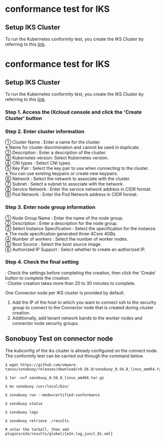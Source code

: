 # conformance test for IKS

## Setup IKS Cluster
To run the Kubernetes conformity test, you create the IKS Cluster by referring to this [link](https://manual.kinx.net/ixcloud/ixcloud/kubernetes/CreateCluster).  
# conformance test for IKS

## Setup IKS Cluster
To run the Kubernetes conformity test, you create the IKS Cluster by referring to this [link](https://manual.kinx.net/ixcloud/ixcloud/kubernetes/CreateCluster).  
### Step 1. Access the IXcloud console and click the 'Create Cluster' button  
### Step 2. Enter cluster information  
① Cluster Name : Enter a name for the cluster.  
※ Name for cluster discrimination and cannot be used in duplicate.  
② Description : Enter a description of the cluster.  
③ Kubernetes version: Select Kubernetes version.  
④ CNI types : Select CNI types.  
⑤ Key Pair : Select the key pair to use when connecting to the cluster.  
※ You can use existing keypairs or create new keypairs.  
⑥ Network : Select the network to associate with the cluster.  
⑦ Subnet : Select a subnet to associate with the network.  
⑧ Service Network : Enter the service network address in CIDR format.  
⑨ Pod Network : Enter the Pod Network address in CIDR format.  
### Step 3. Enter node group information  
① Node Group Name : Enter the name of the node group.  
② Description : Enter a description for the node group.  
③ Select Instance Specification : Select the specification for the instance.  
※ The node specification generated three 4Core 4GBs.  
④ Number of workers : Select the number of worker nodes.  
⑤ Boot Source : Select the boot source image.  
⑥ Authorized IP Support : Select whether to create an authorized IP.  
### Step 4. Check the final setting  
· Check the settings before completing the creation, then click the 'Create' button to complete the creation.  
· Cluster creation takes more than 20 to 30 minutes to complete.  
 
One Connector node per IKS cluster is provided by default.  
1. Add the IP of the host to which you want to connect ssh to the security group to connect to the Connector node that is created during cluster creation.
2. Additionally, add tenant network bands to the worker nodes and connector node security groups.

## Sonobuoy Test on connector node

The kubconfig of the iks cluster is already configured on the connect node. The conformity test can be carried out through the command below.
```
$ wget https://github.com/vmware-tanzu/sonobuoy/releases/download/v0.56.8/sonobuoy_0.56.8_linux_amd64.tar.gz

$ tar -xvf sonobuoy_0.56.8_linux_amd64.tar.gz

$ mv sonobuoy /usr/local/bin/

$ sonobuoy run --mode=certified-conformance

$ sonobuoy status

$ sonobuoy logs

$ sonobuoy retrieve ./results

# untar the tarball, then add plugins/e2e/results/global/{e2e.log,junit_01.xml}
```
